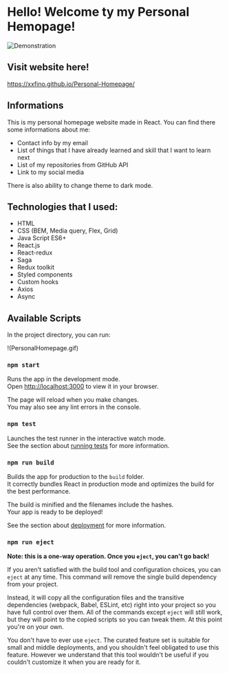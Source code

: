# Hello! Welcome ty my Personal Hemopage!

![Demonstration](/PersonalHomepage.gif)
## Visit website here!
https://xxfino.github.io/Personal-Homepage/
## Informations
This is my personal homepage website made in React. You can find there some informations about me: 
 - Contact info by my email
 - List of things that I have already learned and skill that I want to learn next 
 - List of my repositories from GitHub API
 - Link to my social media
 
 There is also ability to change theme to dark mode. 
## Technologies that I used:
- HTML
- CSS (BEM, Media query, Flex, Grid)
- Java Script ES6+
- React.js 
- React-redux
- Saga
- Redux toolkit
- Styled components
- Custom hooks
- Axios
- Async
## Available Scripts

In the project directory, you can run:

!(PersonalHomepage.gif)
### `npm start`

Runs the app in the development mode.\
Open [http://localhost:3000](http://localhost:3000) to view it in your browser.

The page will reload when you make changes.\
You may also see any lint errors in the console.

### `npm test`

Launches the test runner in the interactive watch mode.\
See the section about [running tests](https://facebook.github.io/create-react-app/docs/running-tests) for more information.

### `npm run build`

Builds the app for production to the `build` folder.\
It correctly bundles React in production mode and optimizes the build for the best performance.

The build is minified and the filenames include the hashes.\
Your app is ready to be deployed!

See the section about [deployment](https://facebook.github.io/create-react-app/docs/deployment) for more information.

### `npm run eject`

**Note: this is a one-way operation. Once you `eject`, you can't go back!**

If you aren't satisfied with the build tool and configuration choices, you can `eject` at any time. This command will remove the single build dependency from your project.

Instead, it will copy all the configuration files and the transitive dependencies (webpack, Babel, ESLint, etc) right into your project so you have full control over them. All of the commands except `eject` will still work, but they will point to the copied scripts so you can tweak them. At this point you're on your own.

You don't have to ever use `eject`. The curated feature set is suitable for small and middle deployments, and you shouldn't feel obligated to use this feature. However we understand that this tool wouldn't be useful if you couldn't customize it when you are ready for it.